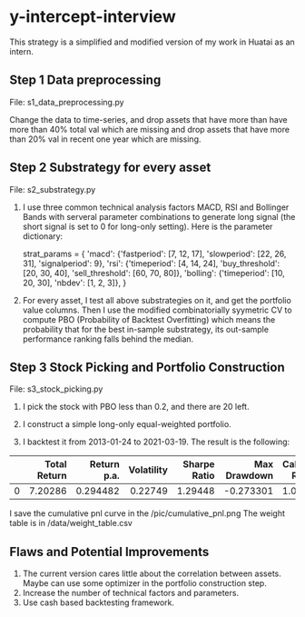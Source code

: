 # y-intercept-interview


This strategy is a simplified and modified version of my work in Huatai as an intern.

## Step 1 Data preprocessing

File: s1_data_preprocessing.py

Change the data to time-series, and drop assets that have more than have more than 40% total val which are missing and drop assets that have more than 20% val in recent one year which are missing.

## Step 2 Substrategy for every asset

File: s2_substrategy.py

1. I use three common technical analysis factors MACD, RSI and Bollinger Bands with serveral parameter combinations to generate long signal (the short signal is set to 0 for long-only setting). Here is the parameter dictionary:

   strat_params = {
        'macd': {'fastperiod': [7, 12, 17], 'slowperiod': [22, 26, 31], 'signalperiod': 9},
        'rsi': {'timeperiod': [4, 14, 24], 'buy_threshold': [20, 30, 40], 'sell_threshold': [60, 70, 80]},
        'bolling': {'timeperiod': [10, 20, 30], 'nbdev': [1, 2, 3]},
    }

2. For every asset, I test all above substrategies on it, and get the portfolio value columns. Then I use the modified combinatorially syymetric CV to compute PBO (Probability of Backtest Overfitting) which means the probability that for the best in-sample substrategy, its out-sample performance ranking falls behind the median.

## Step 3 Stock Picking and Portfolio Construction

File: s3_stock_picking.py

1. I pick the stock with PBO less than 0.2, and there are 20 left.
   
2. I construct a simple long-only equal-weighted portfolio.

3. I backtest it from 2013-01-24 to 2021-03-19. The result is the following:

|    |   Total Return |   Return p.a. |   Volatility |   Sharpe Ratio |   Max Drawdown |   Calmar Ratio |
|---:|---------------:|--------------:|-------------:|---------------:|---------------:|---------------:|
|  0 |        7.20286 |      0.294482 |      0.22749 |        1.29448 |      -0.273301 |         1.0775 |

I save the cumulative pnl curve in the /pic/cumulative_pnl.png
The weight table is in /data/weight_table.csv

## Flaws and Potential Improvements

1. The current version cares little about the correlation between assets. Maybe can use some optimizer in the portfolio construction step.
2. Increase the number of technical factors and parameters.
3. Use cash based backtesting framework.